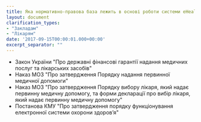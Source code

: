 ```yaml
---
title: Яка нормативно-правова база лежить в основі роботи системи eHealth?
layout: document
clarification_types:
- "Закладам"
- "Лікарям"
date: '2017-09-15T00:00:01.000+00:00'
excerpt_separator: ""
---
```


* Закон України "Про державні фінансові гарантії надання медичних послуг та лікарських засобів"
* Наказ МОЗ "Про затвердження Порядку надання первинної медичної допомоги"
* Наказ МОЗ "Про затвердження Порядку вибору лікаря, який надає первинну медичну допомогу, та форми декларації про вибір лікаря, який надає первинну медичну допомогу"
* Постанова КМУ "Про затвердження порядку функціонування електронної системи охорони здоров’я"
